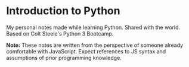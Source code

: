 # Introduction to Python

My personal notes made while learning Python. Shared with the world. Based on Colt Steele's Python 3 Bootcamp.

**Note:** These notes are written from the perspective of someone already comfortable with JavaScript. Expect references to JS syntax and assumptions of prior programming knowledge.
